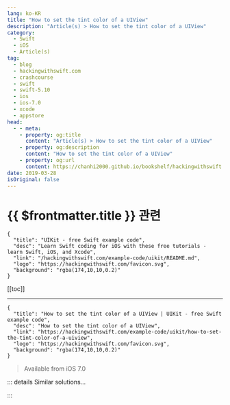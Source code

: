 ```yaml
---
lang: ko-KR
title: "How to set the tint color of a UIView"
description: "Article(s) > How to set the tint color of a UIView"
category:
  - Swift
  - iOS
  - Article(s)
tag: 
  - blog
  - hackingwithswift.com
  - crashcourse
  - swift
  - swift-5.10
  - ios
  - ios-7.0
  - xcode
  - appstore
head:
  - - meta:
    - property: og:title
      content: "Article(s) > How to set the tint color of a UIView"
    - property: og:description
      content: "How to set the tint color of a UIView"
    - property: og:url
      content: https://chanhi2000.github.io/bookshelf/hackingwithswift.com/example-code/uikit/how-to-set-the-tint-color-of-a-uiview.html
date: 2019-03-28
isOriginal: false
---
```


# {{ $frontmatter.title }} 관련

```component VPCard
{
  "title": "UIKit - free Swift example code",
  "desc": "Learn Swift coding for iOS with these free tutorials - learn Swift, iOS, and Xcode",
  "link": "/hackingwithswift.com/example-code/uikit/README.md",
  "logo": "https://hackingwithswift.com/favicon.svg",
  "background": "rgba(174,10,10,0.2)"
}
```

[[toc]]

---

```component VPCard
{
  "title": "How to set the tint color of a UIView | UIKit - free Swift example code",
  "desc": "How to set the tint color of a UIView",
  "link": "https://hackingwithswift.com/example-code/uikit/how-to-set-the-tint-color-of-a-uiview",
  "logo": "https://hackingwithswift.com/favicon.svg",
  "background": "rgba(174,10,10,0.2)"
}
```

> Available from iOS 7.0

<!-- TODO: 작성 -->

<!--
The `tintColor` property of any `UIView` subclass lets you change the coloring effect applied to it. The exact effect depends on what control you're changing: for navigation bars and tab bars this means the text and icons on their buttons, for text views it means the selection cursor and highlighted text, for progress bars it's the track color, and so on.

`tintColor` can be set for any individual view to color just one view, for the whole view in your view controller to color all its subviews, or even for the whole window in your application so that all views and subviews are tinted at once.

To tint just the current view controller, use this code:

```swift
override func viewDidLoad() {
    view.tintColor = UIColor.red
}
```

If you want to tint all views in your app, put this in your <VPIcon icon="fa-brands fa-swift"/>`AppDelegate.swift`:

```swift
func application(_ application: UIApplication, didFinishLaunchingWithOptions launchOptions: [UIApplication.LaunchOptionsKey: Any]?) -> Bool {
    // Override point for customization after application launch.
    window?.tintColor = UIColor.red

    return true
}
```

-->

::: details Similar solutions…

<!--
/quick-start/swiftui/how-to-change-the-tint-color-for-individual-list-rows">How to change the tint color for individual list rows 
/example-code/uikit/how-to-mask-one-uiview-using-another-uiview">How to mask one UIView using another UIView 
/quick-start/swiftui/how-to-set-the-background-color-of-list-rows-using-listrowbackground">How to set the background color of list rows using listRowBackground() 
/example-code/calayer/how-to-add-a-border-outline-color-to-a-uiview">How to add a border outline color to a UIView 
/example-code/arrays/how-to-count-objects-in-a-set-using-nscountedset">How to count objects in a set using NSCountedSet</a>
-->

:::


